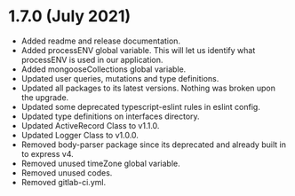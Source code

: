 # 1.7.0 (July 2021)

- Added readme and release documentation.
- Added processENV global variable. This will let us identify what processENV is used in our application.
- Added mongooseCollections global variable.
- Updated user queries, mutations and type definitions.
- Updated all packages to its latest versions. Nothing was broken upon the upgrade.
- Updated some deprecated typescript-eslint rules in eslint config.
- Updated type definitions on interfaces directory.
- Updated ActiveRecord Class to v1.1.0.
- Updated Logger Class to v1.0.0.
- Removed body-parser package since its deprecated and already built in to express v4.
- Removed unused timeZone global variable.
- Removed unused codes.
- Removed gitlab-ci.yml.
